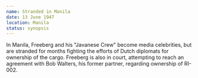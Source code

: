 ```yaml
---
name: Stranded in Manila
date: 13 June 1947
location: Manila
status: synopsis
---
```


In Manila, Freeberg and his "Javanese Crew" become media celebrities, but are stranded for months fighting the efforts of Dutch diplomats for ownership of the cargo. Freeberg is also in court, attempting to reach an agreement with Bob Walters, his former partner, regarding ownership of RI-002. 
